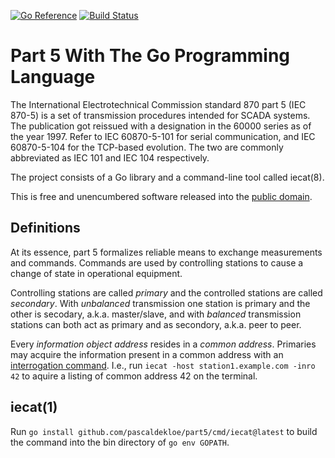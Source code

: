 [![Go Reference](https://pkg.go.dev/badge/github.com/pascaldekloe/part5.svg)](https://pkg.go.dev/github.com/pascaldekloe/part5)
[![Build Status](https://github.com/pascaldekloe/part5/actions/workflows/go.yml/badge.svg)](https://github.com/pascaldekloe/part5/actions/workflows/go.yml)

# Part 5 With The Go Programming Language

The International Electrotechnical Commission standard 870 part 5 (IEC 870-5) is
a set of transmission procedures intended for SCADA systems. The publication got
reissued with a designation in the 60000 series as of the year 1997. Refer to
IEC 60870-5-101 for serial communication, and IEC 60870-5-104 for the TCP-based
evolution. The two are commonly abbreviated as IEC 101 and IEC 104 respectively.

The project consists of a Go library and a command-line tool called iecat(8).

This is free and unencumbered software released into the
[public domain](http://creativecommons.org/publicdomain/zero/1.0).


## Definitions

At its essence, part 5 formalizes reliable means to exchange measurements and
commands. Commands are used by controlling stations to cause a change of state
in operational equipment.

Controlling stations are called *primary* and the controlled stations are called
*secondary*. With *unbalanced* transmission one station is primary and the other
is secodary, a.k.a. master/slave, and with *balanced* transmission stations can
both act as primary and as secondory, a.k.a. peer to peer.

Every *information object address* resides in a *common address*. Primaries may
acquire the information present in a common address with an
[interrogation command](http://godoc.org/github.com/pascaldekloe/part5#Command.Inro).
I.e., run `iecat -host station1.example.com -inro 42` to aquire a listing of
common address 42 on the terminal.


## iecat(1)

Run `go install github.com/pascaldekloe/part5/cmd/iecat@latest` to build the
command into the bin directory of `go env GOPATH`.
